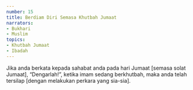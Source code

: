 ```yaml
---
number: 15
title: Berdiam Diri Semasa Khutbah Jumaat
narrators:
- Bukhari
- Muslim
topics:
- Khutbah Jumaat
- Ibadah
---
```


Jika anda berkata kepada sahabat anda pada hari Jumaat [semasa solat Jumaat], “Dengarlah!”, ketika imam sedang berkhutbah, maka anda telah tersilap [dengan melakukan perkara yang sia-sia].
